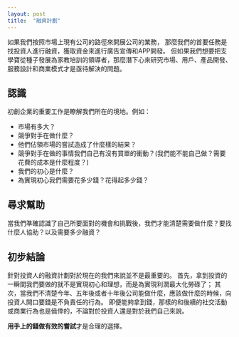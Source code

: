 ```yaml
---
layout: post
title:  "融資計劃"
---
```


如果我們按照市場上現有公司的路徑來開展公司的業務，
那麼我們的首要任務是找投資人進行融資，獲取資金來進行廣告宣傳和APP開發。
但如果我們想要把支學寶從種子發展為家教培訓的領導者，那麼潛下心來研究市場、用戶、產品開發、服務設計和商業模式才是亟待解決的問題。

## 認識
初創企業的重要工作是瞭解我們所在的境地。例如：

- 市場有多大？
- 競爭對手在做什麼？
- 他們佔領市場的嘗試造成了什麼樣的結果？
- 競爭對手在做的事情我們自己有沒有買單的衝動？(我們能不能自己做？需要花費的成本是什麼程度？)
- 我們的初心是什麼？
- 為實現初心我們需要花多少錢？花得起多少錢？

## 尋求幫助
當我們準確認識了自己所要面對的機會和挑戰後，我們才能清楚需要做什麼？要找什麼人協助？以及需要多少融資？

## 初步結論
針對投資人的融資計劃對於現在的我們來說並不是最重要的。
首先，拿到投資的一瞬間我們要做的就不是實現初心和理想，而是為實現利潤最大化勞碌了；
其次，當我們不清楚今年、五年後或者十年後公司能做什麼，應該做什麼的時候，向投資人開口要錢是不負責任的行為。
即便能夠拿到錢，那樣的和後續的社交活動或商業行為也是僥倖的，不論對於投資人還是對於我們自己來說。

**用手上的錢做有效的嘗試**才是合理的選擇。
